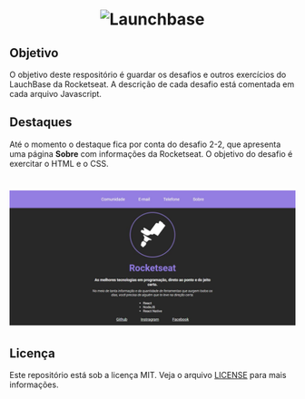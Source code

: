 <h1 align="center">
    <img alt="Launchbase" src="https://storage.googleapis.com/golden-wind/bootcamp-launchbase/logo.png" width="400px" />
</h1>

## Objetivo

O objetivo deste respositório é guardar os desafios e outros exercícios do LauchBase da Rocketseat. A descrição de cada desafio está comentada em cada arquivo Javascript.

## Destaques

Até o momento o destaque fica por conta do desafio 2-2, que apresenta uma página **Sobre** com informações da Rocketseat. O objetivo do desafio é exercitar o HTML e o CSS.

<h1 align="center">
    <img src="images/sobre.JPG" alt="Página sobre das Rocketseat">
</h1>

## Licença

Este repositório está sob a licença MIT. Veja o arquivo [LICENSE](/LICENSE) para mais informações. 

